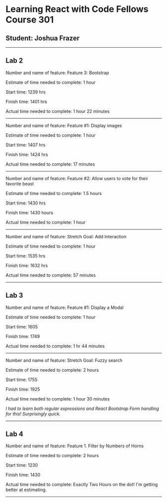 # Learning React with Code Fellows Course 301
## Student: Joshua Frazer

---

## Lab 2

Number and name of feature: Feature 3: Bootstrap

Estimate of time needed to complete: 1 hour

Start time: 1239 hrs

Finish time: 1401 hrs 

Actual time needed to complete: 1 hour 22 minutes 

---

Number and name of feature: Feature #1: Display images

Estimate of time needed to complete: 1 hour

Start time: 1407 hrs

Finish time: 1424 hrs

Actual time needed to complete: 17 minutes

---

Number and name of feature: Feature #2: Allow users to vote for their favorite beast

Estimate of time needed to complete: 1.5 hours

Start time: 1430 hrs

Finish time: 1430 hours

Actual time needed to complete: 1 hour 

---

Number and name of feature: Stretch Goal: Add Interaction

Estimate of time needed to complete: 1 hour

Start time: 1535 hrs

Finish time: 1632 hrs

Actual time needed to complete: 57 minutes  

---

## Lab 3

Number and name of feature: Feature #1: Display a Modal

Estimate of time needed to complete: 1 hour

Start time: 1605

Finish time: 1749

Actual time needed to complete: 1 hr 44 minutes

---

Number and name of feature: Stretch Goal: Fuzzy search

Estimate of time needed to complete: 2 hours

Start time: 1755

Finish time: 1925

Actual time needed to complete: 1 hour 30 minutes

*I had to learn both regular expressions and React Bootstrap Form handling for this! Surprisingly quick.*

---

## Lab 4

Number and name of feature: Feature 1. Filter by Numbers of Horns

Estimate of time needed to complete: 2 hours

Start time: 1230

Finish time: 1430

Actual time needed to complete: Exactly Two Hours on the dot! I'm getting better at estimating.

---